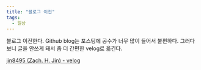 ```yaml
---
title: "블로그 이전"
tags:
  - 일상
---
```


블로그 이전한다.
Github blog는 포스팅에 공수가 너무 많이 들어서 불편하다.
그러다보니 글을 안쓰게 돼서 좀 더 간편한 velog로 옮긴다.

[jin8495 \(Zach\. H\. Jin\) \- velog](https://velog.io/@jin8495)
